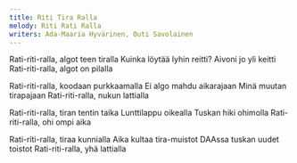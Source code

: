 ```yaml
---
title: Riti Tira Ralla
melody: Riti Rati Ralla
writers: Ada-Maaria Hyvärinen, Outi Savolainen
---
```

Rati-riti-ralla, algot teen tiralla
Kuinka löytää lyhin reitti?
Aivoni jo yli keitti
Rati-riti-ralla, algot on pilalla

Rati-riti-ralla, koodaan purkkaamalla
Ei algo mahdu aikarajaan
Minä muutan tirapajaan
Rati-riti-ralla, nukun lattialla

Rati-riti-ralla, tiran tentin taika
Lunttilappu oikealla
Tuskan hiki ohimolla
Rati-riti-ralla, ohi ompi aika

Rati-riti-ralla, tiraa kunnialla
Aika kultaa tira-muistot
DAAssa tuskan uudet toistot
Rati-riti-ralla, yhä lattialla
